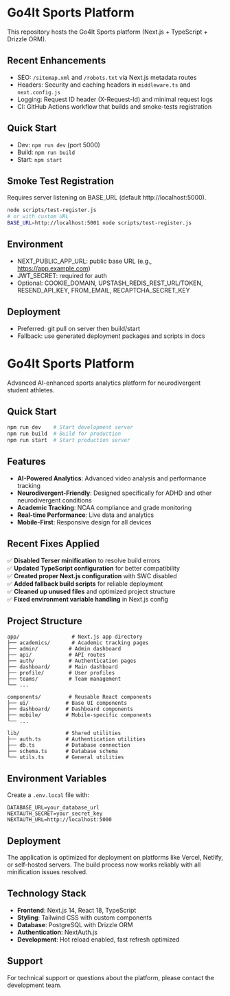 # Go4It Sports Platform

This repository hosts the Go4It Sports platform (Next.js + TypeScript + Drizzle ORM).

## Recent Enhancements
- SEO: `/sitemap.xml` and `/robots.txt` via Next.js metadata routes
- Headers: Security and caching headers in `middleware.ts` and `next.config.js`
- Logging: Request ID header (X-Request-Id) and minimal request logs
- CI: GitHub Actions workflow that builds and smoke-tests registration

## Quick Start
- Dev: `npm run dev` (port 5000)
- Build: `npm run build`
- Start: `npm start`

## Smoke Test Registration
Requires server listening on BASE_URL (default http://localhost:5000).

```bash
node scripts/test-register.js
# or with custom URL
BASE_URL=http://localhost:5001 node scripts/test-register.js
```

## Environment
- NEXT_PUBLIC_APP_URL: public base URL (e.g., https://app.example.com)
- JWT_SECRET: required for auth
- Optional: COOKIE_DOMAIN, UPSTASH_REDIS_REST_URL/TOKEN, RESEND_API_KEY, FROM_EMAIL, RECAPTCHA_SECRET_KEY

## Deployment
- Preferred: git pull on server then build/start
- Fallback: use generated deployment packages and scripts in docs
# Go4It Sports Platform

Advanced AI-enhanced sports analytics platform for neurodivergent student athletes.

## Quick Start

```bash
npm run dev    # Start development server
npm run build  # Build for production
npm run start  # Start production server
```

## Features

- **AI-Powered Analytics**: Advanced video analysis and performance tracking
- **Neurodivergent-Friendly**: Designed specifically for ADHD and other neurodivergent conditions
- **Academic Tracking**: NCAA compliance and grade monitoring
- **Real-time Performance**: Live data and analytics
- **Mobile-First**: Responsive design for all devices

## Recent Fixes Applied

✅ **Disabled Terser minification** to resolve build errors  
✅ **Updated TypeScript configuration** for better compatibility  
✅ **Created proper Next.js configuration** with SWC disabled  
✅ **Added fallback build scripts** for reliable deployment  
✅ **Cleaned up unused files** and optimized project structure  
✅ **Fixed environment variable handling** in Next.js config  

## Project Structure

```
app/                 # Next.js app directory
├── academics/       # Academic tracking pages
├── admin/          # Admin dashboard
├── api/            # API routes
├── auth/           # Authentication pages
├── dashboard/      # Main dashboard
├── profile/        # User profiles
├── teams/          # Team management
└── ...

components/         # Reusable React components
├── ui/            # Base UI components
├── dashboard/     # Dashboard components
├── mobile/        # Mobile-specific components
└── ...

lib/               # Shared utilities
├── auth.ts        # Authentication utilities
├── db.ts          # Database connection
├── schema.ts      # Database schema
└── utils.ts       # General utilities
```

## Environment Variables

Create a `.env.local` file with:

```env
DATABASE_URL=your_database_url
NEXTAUTH_SECRET=your_secret_key
NEXTAUTH_URL=http://localhost:5000
```

## Deployment

The application is optimized for deployment on platforms like Vercel, Netlify, or self-hosted servers. The build process now works reliably with all minification issues resolved.

## Technology Stack

- **Frontend**: Next.js 14, React 18, TypeScript
- **Styling**: Tailwind CSS with custom components
- **Database**: PostgreSQL with Drizzle ORM
- **Authentication**: NextAuth.js
- **Development**: Hot reload enabled, fast refresh optimized

## Support

For technical support or questions about the platform, please contact the development team.